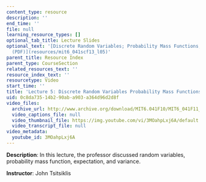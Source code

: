 ```yaml
---
content_type: resource
description: ''
end_time: ''
file: null
learning_resource_types: []
optional_tab_title: Lecture Slides
optional_text: '[Discrete Random Variables; Probability Mass Functions; Expectations
  (PDF)](resources/mit6_041scf13_l05)'
parent_title: Resource Index
parent_type: CourseSection
related_resources_text: ''
resource_index_text: ''
resourcetype: Video
start_time: ''
title: 'Lecture 5: Discrete Random Variables Probability Mass Functions Expectations'
uid: 0c8da735-14b2-90ab-a903-a364d96d2d8f
video_files:
  archive_url: http://www.archive.org/download/MIT6.041F10/MIT6_041F11_lec05_300k.mp4
  video_captions_file: null
  video_thumbnail_file: https://img.youtube.com/vi/3MOahpLxj6A/default.jpg
  video_transcript_file: null
video_metadata:
  youtube_id: 3MOahpLxj6A
---
```


**Description**: In this lecture, the professor discussed random variables, probability mass function, expectation, and variance.

**Instructor**: John Tsitsiklis